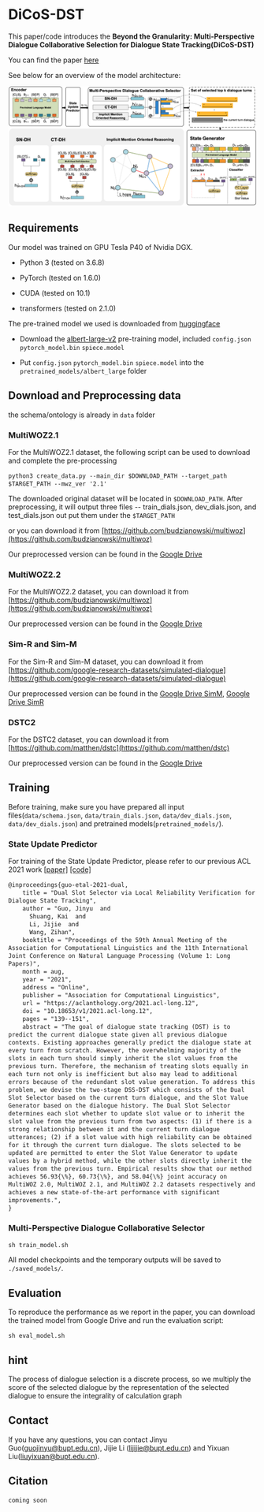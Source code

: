 DiCoS-DST
==========

This paper/code introduces the **Beyond the Granularity: Multi-Perspective Dialogue Collaborative Selection for Dialogue State Tracking(DiCoS-DST)**

You can find the paper [here]()

See below for an overview of the model architecture:

![DiCoS-DST Architecture](Arch.png "DiCoS-DST Architecture")


## Requirements

Our model was trained on GPU Tesla P40 of Nvidia DGX.  

- Python 3 (tested on 3.6.8)

- PyTorch (tested on 1.6.0)

- CUDA (tested on 10.1)

- transformers (tested on 2.1.0)


The pre-trained model we used is downloaded from [huggingface](https://huggingface.co/)

- Download the [albert-large-v2](https://huggingface.co/albert-large-v2/tree/main) pre-training model, included ```config.json``` ```pytorch_model.bin``` ```spiece.model``` 

- Put ```config.json``` ```pytorch_model.bin``` ```spiece.model``` into the ```pretrained_models/albert_large``` folder


## Download and Preprocessing data

the schema/ontology is already in ```data``` folder


### MultiWOZ2.1

For the MultiWOZ2.1 dataset, the following script can be used to download and complete the pre-processing

```
python3 create_data.py --main_dir $DOWNLOAD_PATH --target_path $TARGET_PATH --mwz_ver '2.1'
```

The downloaded original dataset will be located in `$DOWNLOAD_PATH`. After preprocessing, it will output three files -- train_dials.json, dev_dials.json, and test_dials.json out put them under the `$TARGET_PATH`

or you can download it from [https://github.com/budzianowski/multiwoz](https://github.com/budzianowski/multiwoz)

Our preprocessed version can be found in the [Google Drive](https://drive.google.com/drive/folders/15Lsaevxbj9P84q8DAavEpHl42GOBTAV3?usp=sharing)


### MultiWOZ2.2

For the MultiWOZ2.2 dataset, you can download it from [https://github.com/budzianowski/multiwoz](https://github.com/budzianowski/multiwoz)

Our preprocessed version can be found in the [Google Drive](https://drive.google.com/drive/folders/1IsrlFRJOJMnJwMmGnCK8LIR8D98YzajG?usp=sharing)


### Sim-R and Sim-M

For the Sim-R and Sim-M dataset, you can download it from [https://github.com/google-research-datasets/simulated-dialogue](https://github.com/google-research-datasets/simulated-dialogue)

Our preprocessed version can be found in the [Google Drive SimM](https://drive.google.com/drive/folders/1fp_LXu9Hfk2YclXKMMWql5Vl5PfmcBKW?usp=sharing), [Google Drive SimR](https://drive.google.com/drive/folders/1iwD08nUUsD5TNSzsv9WGWmCOiwetaWd9?usp=sharing)


### DSTC2

For the DSTC2 dataset, you can download it from [https://github.com/matthen/dstc](https://github.com/matthen/dstc)

Our preprocessed version can be found in the [Google Drive](https://drive.google.com/drive/folders/1yT1rkDBUkQxpJYIJPH_yfESMYP1YAQou?usp=sharing)


## Training

Before training, make sure you have prepared all input files(```data/schema.json```, ```data/train_dials.json```, ```data/dev_dials.json```, ```data/dev_dials.json```) and pretrained models(```pretrained_models/```).


### State Update Predictor

For training of the State Update Predictor, please refer to our previous ACL 2021 work  [[paper]](https://aclanthology.org/2021.acl-long.12/) [[code]](https://github.com/guojinyu88/DSSDST)

```
@inproceedings{guo-etal-2021-dual,
    title = "Dual Slot Selector via Local Reliability Verification for Dialogue State Tracking",
    author = "Guo, Jinyu  and
      Shuang, Kai  and
      Li, Jijie  and
      Wang, Zihan",
    booktitle = "Proceedings of the 59th Annual Meeting of the Association for Computational Linguistics and the 11th International Joint Conference on Natural Language Processing (Volume 1: Long Papers)",
    month = aug,
    year = "2021",
    address = "Online",
    publisher = "Association for Computational Linguistics",
    url = "https://aclanthology.org/2021.acl-long.12",
    doi = "10.18653/v1/2021.acl-long.12",
    pages = "139--151",
    abstract = "The goal of dialogue state tracking (DST) is to predict the current dialogue state given all previous dialogue contexts. Existing approaches generally predict the dialogue state at every turn from scratch. However, the overwhelming majority of the slots in each turn should simply inherit the slot values from the previous turn. Therefore, the mechanism of treating slots equally in each turn not only is inefficient but also may lead to additional errors because of the redundant slot value generation. To address this problem, we devise the two-stage DSS-DST which consists of the Dual Slot Selector based on the current turn dialogue, and the Slot Value Generator based on the dialogue history. The Dual Slot Selector determines each slot whether to update slot value or to inherit the slot value from the previous turn from two aspects: (1) if there is a strong relationship between it and the current turn dialogue utterances; (2) if a slot value with high reliability can be obtained for it through the current turn dialogue. The slots selected to be updated are permitted to enter the Slot Value Generator to update values by a hybrid method, while the other slots directly inherit the values from the previous turn. Empirical results show that our method achieves 56.93{\%}, 60.73{\%}, and 58.04{\%} joint accuracy on MultiWOZ 2.0, MultiWOZ 2.1, and MultiWOZ 2.2 datasets respectively and achieves a new state-of-the-art performance with significant improvements.",
}
```


### Multi-Perspective Dialogue Collaborative Selector

```
sh train_model.sh
```

All model checkpoints and the temporary outputs will be saved to `./saved_models/`.


## Evaluation

To reproduce the performance as we report in the paper, you can download the trained model from Google Drive and run the evaluation script:

```
sh eval_model.sh 
```

## hint
The process of dialogue selection is a discrete process, so we multiply the score of the selected dialogue by the representation of the selected dialogue to ensure the integrality of calculation graph

## Contact

If you have any questions, you can contact Jinyu Guo(guojinyu@bupt.edu.cn), Jijie Li (lijijie@bupt.edu.cn) and Yixuan Liu(liuyixuan@bupt.edu.cn).


## Citation

```
coming soon
```
